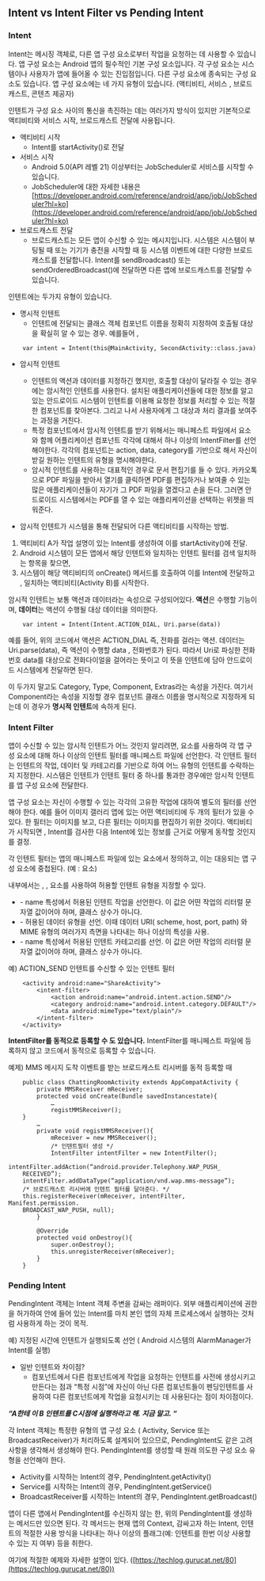 ## Intent vs Intent Filter vs Pending Intent

### Intent

Intent는 메시징 객체로, 다른 앱 구성 요소로부터 작업을 요청하는 데 사용할 수 있습니다. 앱 구성 요소는 Android 앱의 필수적인 기본 구성 요소입니다. 각 구성 요소는 시스템이나 사용자가 앱에 들어올 수 있는 진입점입니다. 다른 구성 요소에 종속되는 구성 요소도 있습니다. 앱 구성 요소에는 네 가지 유형이 있습니다. (액티비티, 서비스 , 브로드 캐스트, 콘텐츠 제공자)

인텐트가 구성 요소 사이의 통신을 촉진하는 데는 여러가지 방식이 있지만 기본적으로 액티비티와 서비스 시작, 브로드캐스트 전달에 사용됩니다.

- 액티비티 시작
    - Intent를 startActivity()로 전달
- 서비스 시작
    - Android 5.0(API 레벨 21) 이상부터는 JobScheduler로 서비스를 시작할 수 있습니다.
    - JobScheduler에 대한 자세한 내용은 [https://developer.android.com/reference/android/app/job/JobScheduler?hl=ko](https://developer.android.com/reference/android/app/job/JobScheduler?hl=ko)
- 브로드캐스트 전달
    - 브로드캐스트는 모든 앱이 수신할 수 있는 메시지입니다. 시스템은 시스템이 부팅될 때 또는 기기가 충전을 시작할 때 등 시스템 이벤트에 대한 다양한 브로드캐스트를 전달합니다. Intent를 sendBroadcast() 또는 sendOrderedBroadcast()에 전달하면 다른 앱에 브로드캐스트를 전달할 수 있습니다.

인텐트에는 두가지 유형이 있습니다.

- 명시적 인텐트
    - 인텐트에 전달되는 클래스 객체 컴포넌트 이름을 정확히 지정하여 호출될 대상을 확실히 알 수 있는 경우. 예를들어 ,
    
```
    var intent = Intent(this@MainActivity, SecondActivity::class.java)
``` 

- 암시적 인텐트
    - 인텐트의 액션과 데이터를 지정하긴 했지만, 호출할 대상이 달라질 수 있는 경우에는 암시적인 인텐트를 사용한다. 설치된 애플리케이션들에 대한 정보를 알고있는 안드로이드 시스템이 인텐트를 이용해 요청한 정보를 처리할 수 있는 적절한 컴포넌트를 찾아본다. 그리고 나서 사용자에게 그 대상과 처리 결과를 보여주는 과정을 거친다.
    - 특정 컴포넌트에서 암시적 인텐트를 받기 위해서는 매니페스트 파일에서 요소와 함께 어플리케이션 컴포넌트 각각에 대해서 하나 이상의 IntentFilter를 선언해야한다. 각각의 컴포넌트는 action, data, category를 기반으로 해서 자신이 받길 원하는 인텐트의 유형을 명시해야한다.
    - 암시적 인텐트를 사용하는 대표적인 경우로 문서 편집기를 들 수 있다. 카카오톡으로 PDF 파일을 받아서 열기를 클릭하면 PDF를 편집하거나 보여줄 수 있는 많은 애플리케이션들이 자기가 그 PDF 파일을 열겠다고 손을 든다. 그러면 안드로이드 시스템에서는 PDF를 열 수 있는 애플리케이션을 선택하는 위젯을 띄워준다.

- 암시적 인텐트가 시스템을 통해 전달되어 다른 액티비티를 시작하는 방법.

1. 액티비티 A가 작업 설명이 있는 Intent를 생성하여 이를 startActivity()에 전달.
2. Android 시스템이 모든 앱에서 해당 인텐트와 일치하는 인텐트 필터를 검색 일치하는 항목을 찾으면,
3. 시스템이 해당 액티비티의 onCreate() 메서드를 호출하여 이를 Intent에 전달하고 , 일치하는 액티비티(Activity B)를 시작한다.

암시적 인텐트는 보통 액션과 데이터라는 속성으로 구성되어있다. **액션**은 수행할 기능이며, **데이터**는 액션이 수행될 대상 데이터을 의미한다.

```
    var intent = Intent(Intent.ACTION_DIAL, Uri.parse(data))
```    

예를 들어, 위의 코드에서 액션은 ACTION_DIAL 즉, 전화를 걸라는 액션. 데이터는 Uri.parse(data), 즉 액션이 수행할 data , 전화번호가 된다. 따라서 Uri로 파싱한 전화번호 data를 대상으로 전화다이얼을 걸어라는 뜻이고 이 뜻을 인텐트에 담아 안드로이드 시스템에게 전달하면 된다.

이 두가지 말고도 Category, Type, Component, Extras라는 속성을 가진다. 여기서 Component라는 속성을 지정할 경우 컴포넌트 클래스 이름을 명시적으로 지정하게 되는데 이 경우가 **명시적 인텐트**에 속하게 된다.



### Intent Filter
앱이 수신할 수 있는 암시적 인텐트가 어느 것인지 알리려면, <intent-filter>요소를 사용하여 각 앱 구성 요소에 대해 하나 이상의 인텐트 필터를 매니페스트 파일에 선언한다. 각 인텐트 필터는 인텐트의 작업, 데이터 및 카테고리를 기반으로 하여 어느 유형의 인텐트를 수락하는지 지정한다. 시스템은 인텐트가 인텐트 필터 중 하나를 통과한 경우에만 암시적 인텐트를 앱 구성 요소에 전달한다.

앱 구성 요소는 자신이 수행할 수 있는 각각의 고유한 작업에 대하여 별도의 필터를 선언해야 한다. 예를 들어 이미지 갤러리 앱에 있는 어떤 액티비티에 두 개의 필터가 있을 수 있다. 한 필터는 이미지를 보고, 다른 필터는 이미지를 편집하기 위한 것이다. 액티비티가 시작되면 , Intent를 검사한 다음 Intent에 있는 정보를 근거로 어떻게 동작할 것인지를 결정.

각 인텐트 필터는 앱의 매니페스트 파일에 있는 <intent-filter> 요소에서 정의하고, 이는 대응되는 앱 구성 요소에 중첩된다. (예 : <activity> 요소)

<intent-filter> 내부에서는 <action>, <data>, <category> 요소를 사용하여 허용할 인텐트 유형을 지정할 수 있다.

- <action>
    - name 특성에서 허용된 인텐트 작업을 선언한다. 이 값은 어떤 작업의 리터럴 문자열 값이어야 하며, 클래스 상수가 아니다.
- <data>
    - 허용된 데이터 유형을 선언. 이때 데이터 URI( scheme, host, port, path) 와 MIME 유형의 여러가지 측면을 나타내는 하나 이상의 특성을 사용.
- <category>
    - name 특성에서 허용된 인텐트 카테고리를 선언. 이 값은 어떤 작업의 리터럴 문자열 값이어야 하며, 클래스 상수가 아니다.

예) ACTION_SEND 인텐트를 수신할 수 있는 인텐트 필터
    
```
    <activity android:name="ShareActivity">
        <intent-filter>
            <action android:name="android.intent.action.SEND"/>
            <category android:name="android.intent.category.DEFAULT"/>
            <data android:mimeType="text/plain"/>
        </intent-filter>
    </activity>
```    

**IntentFilter를 동적으로 등록할 수 도 있습니다.** IntentFilter를 매니페스트 파일에 등록하지 않고 코드에서 동적으로 등록할 수 있습니다.

예제) MMS 메시지 도착 이벤트를 받는 브로드캐스트 리시버를 동적 등록할 때

```
    public class ChattingRoomActivity extends AppCompatActivity {
    	private MMSReceiver mReceiver;
    	protected void onCreate(Bundle savedInstancestate){
    		…
    		registMMSReceiver();
    }
    	…
    	private void registMMSReceiver(){
    		mReceiver = new MMSReceiver();
    		/* 인텐트필터 생성 */    
    		IntentFilter intentFilter = new IntentFilter();
    		intentFilter.addAction(“android.provider.Telephony.WAP_PUSH_
    RECEIVED”);
    intentFilter.addDataType(“application/vnd.wap.mms-message”);
    /* 브로드캐스트 리시버에 인텐트 필터를 달아준다. */
    this.registerReceiver(mReceiver, intentFilter, Manifest.permission.
    BROADCAST_WAP_PUSH, null);
    	}
    	
    	@Override
    	protected void onDestroy(){
    		super.onDestroy();
    		this.unregisterReceiver(mReceiver);
    	}
    }
 ```

### Pending Intent

PendingIntent 객체는 Intent 객체 주변을 감싸는 래퍼이다. 외부 애플리케이션에 권한을 허가하여 안에 들어 있는 Intent를 마치 본인 앱의 자체 프로세스에서 실행하는 것처럼 사용하게 하는 것이 목적.

예) 지정된 시간에 인텐트가 실행되도록 선언 ( Android 시스템의 AlarmManager가 Intent를 실행)

- 일반 인텐트와 차이점?
    - 컴포넌트에서 다른 컴포넌트에게 작업을 요청하는 인텐트를 사전에 생성시키고 만든다는 점과 “특정 시점”에 자신이 아닌 다른 컴포넌트들이 펜딩인텐트를 사용하여 다른 컴포넌트에게 작업을 요청시키는 데 사용된다는 점이 차이점이다.

***“A한테 이 B 인텐트를 C시점에 실행하라고 해. 지금 말고. “***

각 Intent 객체는 특정한 유형의 앱 구성 요소 ( Activity, Service 또는 BroadcastReceiver)가 처리하도록 설계되어 있으므로, PendingIntent도 같은 고려사항을 생각해서 생성해야 한다. PendingIntent를 생성할 때 원래 의도한 구성 요소 유형을 선언해야 한다.

- Activity를 시작하는 Intent의 경우, PendingIntent.getActivity()
- Service를 시작하는 Intent의 경우, PendingIntent.getService()
- BroadcastReceiver를 시작하는 Intent의 경우, PendingIntent.getBroadcast()

앱이 다른 앱에서 PendingIntent를 수신하지 않는 한, 위의 PendingIntent를 생성하는 메서드만 있으면 된다. 각 메서드는 현재 앱의 Context, 감싸고자 하는 Intent, 인텐트의 적절한 사용 방식을 나타내는 하나 이상의 플래그(예: 인텐트를 한번 이상 사용할 수 있는 지 여부) 등을 취한다.

여기에 적절한 예제와 자세한 설명이 있다. ([https://techlog.gurucat.net/80](https://techlog.gurucat.net/80))
